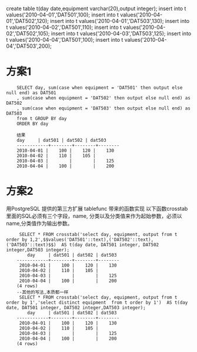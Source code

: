 create table t(day date,equipment varchar(20),output integer);
insert into t values('2010-04-01','DAT501',100);
insert into t values('2010-04-01','DAT502',120);
insert into t values('2010-04-01','DAT503',130);
insert into t values('2010-04-02','DAT501',110);
insert into t values('2010-04-02','DAT502',105);
insert into t values('2010-04-03','DAT503',125);
insert into t values('2010-04-04','DAT501',100);
insert into t values('2010-04-04','DAT503',200);

# 方案1
```
    SELECT day, sum(case when equipment = 'DAT501' then output else null end) as DAT501
    , sum(case when equipment = 'DAT502' then output else null end) as DAT502
    , sum(case when equipment = 'DAT503' then output else null end) as DAT503
    from t GROUP BY day
    ORDER BY day

    结果
    day     | dat501 | dat502 | dat503
    ------------+--------+--------+--------
    2010-04-01 |    100 |    120 |    130
    2010-04-02 |    110 |    105 |       
    2010-04-03 |        |        |    125
    2010-04-04 |    100 |        |    200
```
# 方案2
用PostgreSQL 提供的第三方扩展 tablefunc 带来的函数实现
以下函数crosstab 里面的SQL必须有三个字段，name, 分类以及分类值来作为起始参数，必须以name,分类值作为输出参数。
```
     SELECT * FROM crosstab('select day, equipment, output from t order by 1,2',$$values('DAT501'::text),('DAT502'::text),('DAT503'::text)$$)  AS t(day date, DAT501 integer, DAT502 integer,DAT503 integer);
        day     | dat501 | dat502 | dat503
    ------------+--------+--------+--------
     2010-04-01 |    100 |    120 |    130
     2010-04-02 |    110 |    105 |       
     2010-04-03 |        |        |    125
     2010-04-04 |    100 |        |    200
    (4 rows)
    --其他的写法,本质都一样
     SELECT * FROM crosstab('select day, equipment, output from t order by 1','select distinct equipment  from t order by 1')  AS t(day date, DAT501 integer, DAT502 integer,DAT503 integer);
        day     | dat501 | dat502 | dat503
    ------------+--------+--------+--------
     2010-04-01 |    100 |    120 |    130
     2010-04-02 |    110 |    105 |       
     2010-04-03 |        |        |    125
     2010-04-04 |    100 |        |    200
    (4 rows)
```
